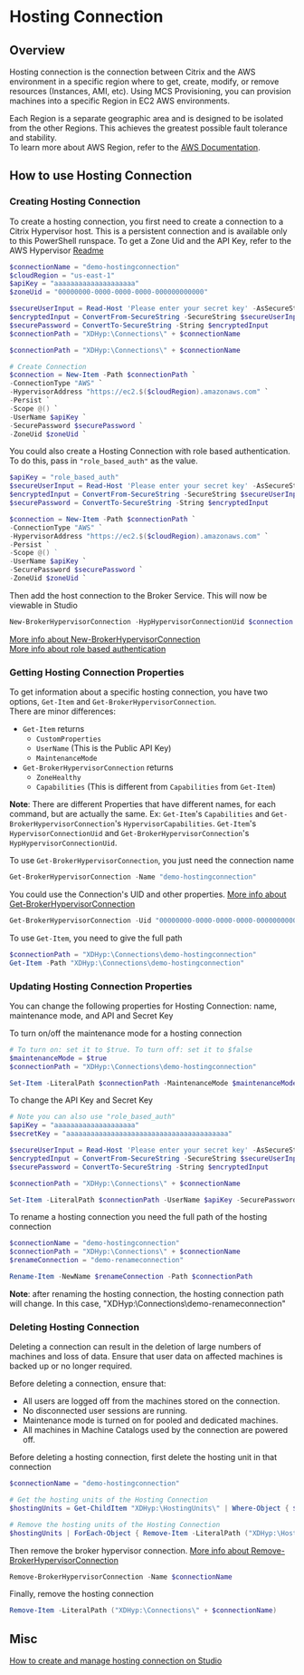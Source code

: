 # Hosting Connection
## Overview
Hosting connection is the connection between Citrix and the AWS environment in a specific region where to get, create, modify, or remove resources (Instances, AMI, etc). Using MCS Provisioning, you can provision machines into a specific Region in EC2 AWS environments. 

Each Region is a separate geographic area and is designed to be isolated from the other Regions. This achieves the greatest possible fault tolerance and stability. <br>
To learn more about AWS Region, refer to the [AWS Documentation](https://docs.aws.amazon.com/AWSEC2/latest/UserGuide/using-regions-availability-zones.html). 

## How to use Hosting Connection

### Creating Hosting Connection
To create a hosting connection, you first need to create a connection to a Citrix Hypervisor host. This is a persistent connection and is available only to this PowerShell runspace. To get a Zone Uid and the API Key, refer to the AWS Hypervisor [Readme](../README.md)
```powershell
$connectionName = "demo-hostingconnection"
$cloudRegion = "us-east-1"
$apiKey = "aaaaaaaaaaaaaaaaaaaa"
$zoneUid = "00000000-0000-0000-0000-000000000000"

$secureUserInput = Read-Host 'Please enter your secret key' -AsSecureString
$encryptedInput = ConvertFrom-SecureString -SecureString $secureUserInput
$securePassword = ConvertTo-SecureString -String $encryptedInput
$connectionPath = "XDHyp:\Connections\" + $connectionName

$connectionPath = "XDHyp:\Connections\" + $connectionName

# Create Connection
$connection = New-Item -Path $connectionPath `
-ConnectionType "AWS" `
-HypervisorAddress "https://ec2.$($cloudRegion).amazonaws.com" `
-Persist `
-Scope @() `
-UserName $apiKey `
-SecurePassword $securePassword `
-ZoneUid $zoneUid `
```
You could also create a Hosting Connection with role based authentication. To do this, pass in `"role_based_auth"` as the value.
```powershell
$apiKey = "role_based_auth"
$secureUserInput = Read-Host 'Please enter your secret key' -AsSecureString
$encryptedInput = ConvertFrom-SecureString -SecureString $secureUserInput
$securePassword = ConvertTo-SecureString -String $encryptedInput

$connection = New-Item -Path $connectionPath `
-ConnectionType "AWS" `
-HypervisorAddress "https://ec2.$($cloudRegion).amazonaws.com" `
-Persist `
-Scope @() ` 
-UserName $apiKey `
-SecurePassword $securePassword `
-ZoneUid $zoneUid `
```
Then add the host connection to the Broker Service. This will now be viewable in Studio
```powershell
New-BrokerHypervisorConnection -HypHypervisorConnectionUid $connection.HypervisorConnectionUid
```

[More info about New-BrokerHypervisorConnection](https://developer-docs.citrix.com/en-us/citrix-virtual-apps-desktops-sdk/current-release/broker/new-brokerhypervisorconnection)<br>
[More info about role based authentication](https://docs.citrix.com/en-us/citrix-daas/install-configure/connections/connection-aws#minimal-iam-permissions-policy)

### Getting Hosting Connection Properties
To get information about a specific hosting connection, you have two options, `Get-Item` and `Get-BrokerHypervisorConnection`. <br>
There are minor differences: 
- `Get-Item` returns 
    - `CustomProperties`
    - `UserName` (This is the Public API Key)
    - `MaintenanceMode`
- `Get-BrokerHypervisorConnection` returns 
    - `ZoneHealthy`
    - `Capabilities` (This is different from `Capabilities` from `Get-Item`) 

**Note**: There are different Properties that have different names, for each command, but are actually the same. Ex: `Get-Item`'s `Capabilities` and `Get-BrokerHypervisorConnection`'s `HypervisorCapabilities`. `Get-Item`'s `HypervisorConnectionUid` and `Get-BrokerHypervisorConnection`'s `HypHypervisorConnectionUid`. 

To use `Get-BrokerHypervisorConnection`, you just need the connection name
```powershell
Get-BrokerHypervisorConnection -Name "demo-hostingconnection"
```
You could use the Connection's UID and other properties. [More info about Get-BrokerHypervisorConnection](https://developer-docs.citrix.com/en-us/citrix-virtual-apps-desktops-sdk/current-release/broker/get-brokerhypervisorconnection)
```powershell
Get-BrokerHypervisorConnection -Uid "00000000-0000-0000-0000-000000000000"
```
To use `Get-Item`, you need to give the full path
```powershell
$connectionPath = "XDHyp:\Connections\demo-hostingconnection"
Get-Item -Path "XDHyp:\Connections\demo-hostingconnection"
```

### Updating Hosting Connection Properties
You can change the following properties for Hosting Connection: name, maintenance mode, and API and Secret Key

To turn on/off the maintenance mode for a hosting connection
```powershell
# To turn on: set it to $true. To turn off: set it to $false
$maintenanceMode = $true
$connectionPath = "XDHyp:\Connections\demo-hostingconnection"

Set-Item -LiteralPath $connectionPath -MaintenanceMode $maintenanceMode
```
To change the API Key and Secret Key
```powershell
# Note you can also use "role_based_auth"
$apiKey = "aaaaaaaaaaaaaaaaaaaa"
$secretKey = "aaaaaaaaaaaaaaaaaaaaaaaaaaaaaaaaaaaaaaaa"

$secureUserInput = Read-Host 'Please enter your secret key' -AsSecureString
$encryptedInput = ConvertFrom-SecureString -SecureString $secureUserInput
$securePassword = ConvertTo-SecureString -String $encryptedInput

$connectionPath = "XDHyp:\Connections\" + $connectionName

Set-Item -LiteralPath $connectionPath -UserName $apiKey -SecurePassword $securePassword
```
To rename a hosting connection you need the full path of the hosting connection
```powershell
$connectionName = "demo-hostingconnection"
$connectionPath = "XDHyp:\Connections\" + $connectionName
$renameConnection = "demo-renameconnection"

Rename-Item -NewName $renameConnection -Path $connectionPath
```
**Note**: after renaming the hosting connection, the hosting connection path will change. In this case, "XDHyp:\Connections\demo-renameconnection"

### Deleting Hosting Connection
Deleting a connection can result in the deletion of large numbers of machines and loss of data. Ensure that user data on affected machines is backed up or no longer required.

Before deleting a connection, ensure that:
* All users are logged off from the machines stored on the connection.
* No disconnected user sessions are running.
* Maintenance mode is turned on for pooled and dedicated machines.
* All machines in Machine Catalogs used by the connection are powered off.

Before deleting a hosting connection, first delete the hosting unit in that connection
```powershell
$connectionName = "demo-hostingconnection"

# Get the hosting units of the Hosting Connection
$hostingUnits = Get-ChildItem "XDHyp:\HostingUnits\" | Where-Object { $_.HypervisorConnection.HypervisorConnectionName -eq $connectionName }

# Remove the hosting units of the Hosting Connection
$hostingUnits | ForEach-Object { Remove-Item -LiteralPath ("XDHyp:\HostingUnits\"+ $_.HostingUnitName) -Force }
```
Then remove the broker hypervisor connection. [More info about Remove-BrokerHypervisorConnection](https://developer-docs.citrix.com/en-us/citrix-virtual-apps-desktops-sdk/current-release/broker/remove-brokerhypervisorconnection)
```powershell
Remove-BrokerHypervisorConnection -Name $connectionName
```
Finally, remove the hosting connection
```powershell
Remove-Item -LiteralPath ("XDHyp:\Connections\" + $connectionName)
```

## Misc
[How to create and manage hosting connection on Studio](https://docs.citrix.com/en-us/citrix-virtual-apps-desktops/install-configure/connections)